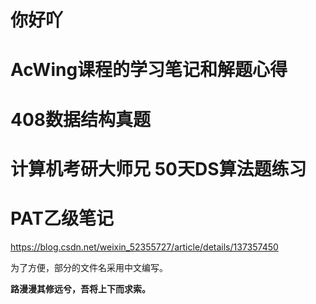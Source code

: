 # 你好吖

# AcWing课程的学习笔记和解题心得

# 408数据结构真题

# 计算机考研大师兄 50天DS算法题练习

# PAT乙级笔记
https://blog.csdn.net/weixin_52355727/article/details/137357450


为了方便，部分的文件名采用中文编写。

**路漫漫其修远兮，吾将上下而求索。**

